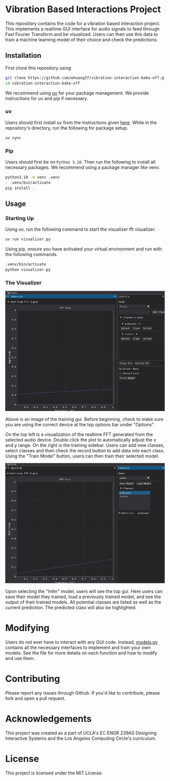 # Vibration Based Interactions Project

This repository contains the code for a vibration based interaction project. This implements a realtime GUI interface for audio signals to feed through Fast Fourier Transform and be visualized. Users can then use this data to train a machine learning model of their choice and check the predictions.

## Installation

First clone this repository using

```bash
git clone https://github.com/whuang37/vibration-interaction-bake-off.git
cd vibration-interaction-bake-off
```

We recommend using [uv](https://docs.astral.sh/uv/) for your package management. We provide instructions for uv and pip if necessary.

### uv

Users should first install uv from the instructions given [here](https://docs.astral.sh/uv/getting-started/installation/). While in the repository's directory, run the following for package setup.

```bash
uv sync
```

### Pip

Users should first be on ```Python 3.10```. Then run the following to install all necessary packages. We recommend using a package manager like venv.

```bash
python3.10 -m venv .venv
. .venv/bin/activate
pip install .
```

## Usage

### Starting Up
Using uv, run the following command to start the visualizer fft visualizer.

```bash
uv run visualizer.py
```

Using pip, ensure you have activated your virtual environment and run with the following commands.

```bash
.venv/bin/activate
python visualizer.py
```

### The Visualizer

![The training gui.](assets/train_gui.jpg)

Above is an image of the training gui. Before beginning, check to make sure you are using the correct device at the top options bar under "Options".

On the top left is a visualization of the realtime FFT generated from the selected audio device. Double click the plot to automatically adjust the x and y range. On the right is the training sidebar. Users can add new classes, select classes and then check the record button to add data into each class. Using the "Train Model" button, users can then train their selected model.

![The inference gui.](assets/infer_gui.jpg)

Upon selecting the "Infer" model, users will see the top gui. Here users can save their model they trained, load a previously trained model, and see the output of their trained models. All potential classes are listed as well as the current prediction. The predicted class will also be highlighted.

# Modifying

Users do not ever have to interact with any GUI code. Instead, [models.py](models.py) contains all the necessary interfaces to implement and train your own models. See the file for more details on each function and how to modify and use them.

# Contributing

Please report any issues through Github. If you'd like to contribute, please fork and open a pull request.

# Acknowledgements

This project was created as a part of UCLA's EC ENGR 239AS Designing Interactive Systems and the Los Angeles Computing Circle's curriculum. 

# License

This project is licensed under the MIT License.
